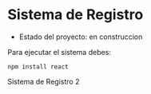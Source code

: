 <h1>Sistema de Registro</h1>

- Estado del proyecto: en construccion

Para ejecutar el sistema debes:

```npm install react```

Sistema de Registro 2
